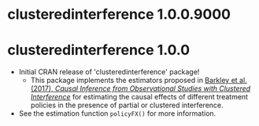 # clusteredinterference 1.0.0.9000

# clusteredinterference 1.0.0

- Initial CRAN release of 'clusteredinterference' package!
    - This package implements the estimators proposed in [Barkley et al. (2017), _Causal Inference from Observational Studies with Clustered Interference_](https://arxiv.org/abs/1711.04834) for estimating the causal effects of different treatment policies in the presence of partial or clustered interference.
- See the estimation function `policyFX()` for more information.

